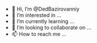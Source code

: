 - 👋 Hi, I’m @DedBazirovanniy
- 👀 I’m interested in ...
- 🌱 I’m currently learning ...
- 💞️ I’m looking to collaborate on ...
- 📫 How to reach me ...

<!---
DedBazirovanniy/DedBazirovanniy is a ✨ special ✨ repository because its `README.md` (this file) appears on your GitHub profile.
You can click the Preview link to take a look at your changes.
--->
